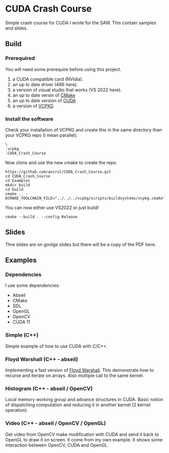 # CUDA Crash Course

Simple crash course for CUDA I wrote for the SAW. This contain samples and slides.

## Build

### Prerequired

You will need some prerequire before using this project.
1. a CUDA compatible card (NVidia).
2. an up to date driver (466 here).
3. a version of visual studio that works (VS 2022 here).
4. an up to date versin of [CMake](https://cmake.org/download/)
5. an up to date version of [CUDA](https://developer.nvidia.com/cuda-downloads)
6. a version of [VCPKG](https://vcpkg.io/)

### Install the software

Check your installation of VCPKG and create this in the same directory than your VCPKG repo (I mean parallel).

```
\
.vcpkg
.CUDA_Crash_Course
```

Now clone and use the new cmake to create the repo.

```pwrsh
https://github.com/anirul/CUDA_Crash_Course.git
cd CUDA_Crash_Course
cd Examples
mkdir build
cd build
cmake .. -DCMAKE_TOOLCHAIN_FILE="../../../vcpkg/scripts/buildsystems/vcpkg.cmake"
```

You can now either use VS2022 or just build!

```pwrsh
cmake --build . --config Release
```

## Slides

Thre slides are on goolge slides but there will be a copy of the PDF here.

## Examples

### Dependencies

I use some dependencies:
- Abseil
- CMake
- SDL
- OpenGL
- OpenCV
- CUDA 11

### Simple (C++)

Simple example of how to use CUDA with C/C++.

### Floyd Warshall (C++ - abseil)

Implementing a fast version of [Floyd Warshall](http://en.wikipedia.org/wiki/Floyd%E2%80%93Warshall_algorithm). This demonstrate how to recurse and iterate on arrays. Also multiple call to the same kernel.

### Histogram (C++ - abseil / OpenCV)

Local memory working group and advance structures in CUDA. Basic notion of dispatching computation and reducing it in another kernel (2 kernel operation).

### Video (C++ - abseil / OpenCV / OpenGL)

Get video from OpenCV make modification with CUDA and send it back to OpenGL to draw it on screen. It come from my own example. It shows some interaction between OpenCV, CUDA and OpenGL.
